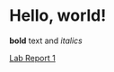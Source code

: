 # Hello, world!

**bold** text and _italics_

[Lab Report 1](https://<your-username>.github.io/<your-lab-reports-repo>/lab-report-1-week-0.html)